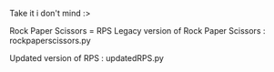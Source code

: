 Take it i don't mind :>


Rock Paper Scissors = RPS
Legacy version of Rock Paper Scissors : rockpaperscissors.py


Updated version of RPS : updatedRPS.py
